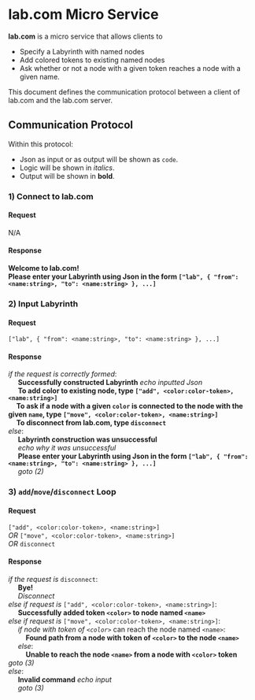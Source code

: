 # lab.com Micro Service

**lab.com** is a micro service that allows clients to

 - Specify a Labyrinth with named nodes
 - Add colored tokens to existing named nodes
 - Ask whether or not a node with a given token reaches a node with a given name.

This document defines the communication protocol between a client of lab.com and the lab.com server.

## Communication Protocol

Within this protocol:
 - Json as input or as output will be shown as `code`.
 - Logic will be shown in *italics*.
 - Output will be shown in **bold**.

### 1) Connect to lab.com
#### Request
N/A
#### Response
**Welcome to lab.com!  
Please enter your Labyrinth using Json in the form `["lab", { "from": <name:string>, "to": <name:string> }, ...]`**

### 2) Input Labyrinth
#### Request
`["lab", { "from": <name:string>, "to": <name:string> }, ...]`
#### Response
*if the request is correctly formed*:  
&nbsp;&nbsp;&nbsp;&nbsp; **Successfully constructed Labyrinth** *echo inputted Json*  
&nbsp;&nbsp;&nbsp;&nbsp; **To add color to existing node, type `["add", <color:color-token>, <name:string>]`  
&nbsp;&nbsp;&nbsp;&nbsp; To ask if a node with a given `color` is connected to the node with the given `name`, type `["move", <color:color-token>, <name:string>]`  
&nbsp;&nbsp;&nbsp;&nbsp; To disconnect from lab.com, type `disconnect`**  
*else*:  
&nbsp;&nbsp;&nbsp;&nbsp; **Labyrinth construction was unsuccessful**  
&nbsp;&nbsp;&nbsp;&nbsp; *echo why it was unsuccessful*  
&nbsp;&nbsp;&nbsp;&nbsp; **Please enter your Labyrinth using Json in the form `["lab", { "from": <name:string>, "to": <name:string> }, ...]`**  
&nbsp;&nbsp;&nbsp;&nbsp; *goto (2)*

### 3) `add`/`move`/`disconnect` Loop
#### Request
`["add", <color:color-token>, <name:string>]`  
*OR* `["move", <color:color-token>, <name:string>]`  
*OR* `disconnect`
#### Response
*if the request is* `disconnect`:  
&nbsp;&nbsp;&nbsp;&nbsp; **Bye!**  
&nbsp;&nbsp;&nbsp;&nbsp; *Disconnect*  
*else if request is* `["add", <color:color-token>, <name:string>]`:  
&nbsp;&nbsp;&nbsp;&nbsp; **Successfully added token `<color>` to node named `<name>`**  
*else if request is* `["move", <color:color-token>, <name:string>]`:  
&nbsp;&nbsp;&nbsp;&nbsp; *if node with token of `<color>`* can reach the node named `<name>`:  
&nbsp;&nbsp;&nbsp;&nbsp;&nbsp;&nbsp;&nbsp;&nbsp; **Found path from a node with token of `<color>` to the node `<name>`**  
&nbsp;&nbsp;&nbsp;&nbsp; *else*:  
&nbsp;&nbsp;&nbsp;&nbsp;&nbsp;&nbsp;&nbsp;&nbsp; **Unable to reach the node `<name>` from a node with `<color>` token** 
&nbsp;&nbsp;&nbsp;&nbsp;&nbsp;&nbsp;&nbsp;&nbsp;  *goto (3)*  
*else*:  
&nbsp;&nbsp;&nbsp;&nbsp; **Invalid command** *echo input*  
&nbsp;&nbsp;&nbsp;&nbsp; *goto (3)*